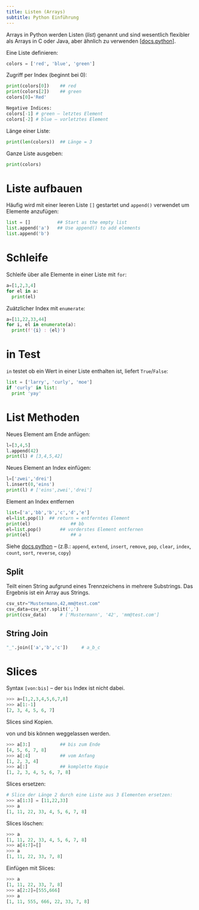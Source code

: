 ```yaml
---
title: Listen (Arrays)
subtitle: Python Einführung
---
```


Arrays in Python werden Listen (*list*) genannt und sind wesentlich flexibler als Arrays in C oder Java, aber ähnlich zu verwenden [[docs.python](https://docs.python.org/3/tutorial/introduction.html#lists)].

Eine Liste definieren:

```python
colors = ['red', 'blue', 'green']
```

  Zugriff per Index (beginnt bei 0):

```python
print(colors[0])    ## red
print(colors[2])    ## green
colors[0]='Red'
```

```python
Negative Indices:
colors[-1] # green – letztes Element
colors[-2] # blue – vorletztes Element
```

Länge einer Liste:

```python
print(len(colors))  ## Länge = 3
```

Ganze Liste ausgeben:

```python
print(colors)
```



# Liste aufbauen

Häufig wird mit einer leeren Liste `[]` gestartet und `append()` verwendet um Elemente anzufügen:

```python
list = []          ## Start as the empty list
list.append('a')   ## Use append() to add elements
list.append('b')
```



# Schleife

Schleife über alle Elemente in einer Liste mit `for`:

```python
a=[1,2,3,4]
for el in a:
  print(el)
```

Zuätzlicher Index mit `enumerate`:

```python
a=[11,22,33,44]
for i, el in enumerate(a):
  print(f'{i} : {el}')
```



# in Test

`in` testet ob ein Wert in einer Liste enthalten ist, liefert `True`/`False`:

```python
list = ['larry', 'curly', 'moe']
if 'curly' in list:
  print 'yay'
```



# List Methoden

Neues Element am Ende anfügen:

```python
l=[3,4,5]
l.append(42)
print(l) # [3,4,5,42]
```

Neues Element an Index einfügen:

```python
l=['zwei','drei']
l.insert(0,'eins')
print(l) # ['eins',zwei','drei']
```

Element an Index entfernen

```python
list=['a','bb','b','c','d','e']
el=list.pop(1)	## return = entferntes Element
print(el)				## bb
el=list.pop()		## vorderstes Element entfernen
print(el)				## a
```

Siehe [docs.python](https://docs.python.org/3/tutorial/datastructures.html#more-on-lists) –  (z.B.: `append`, `extend`, `insert`, `remove`, `pop`, `clear`, `index`, `count`, `sort`, `reverse`, `copy`)



## Split

Teilt einen String aufgrund eines Trennzeichens in mehrere Substrings. Das Ergebnis ist ein Array aus Strings.

```python
csv_str="Mustermann,42,mm@test.com"
csv_data=csv_str.split(',')
print(csv_data)		# ['Mustermann', '42', 'mm@test.com']
```



## String Join

```python
"_".join(['a','b','c'])		# a_b_c
```



# Slices

Syntax `[von:bis]` – der `bis` Index ist nicht dabei.

```python
>>> a=[1,2,3,4,5,6,7,8]
>>> a[1:-1]
[2, 3, 4, 5, 6, 7]
```

Slices sind Kopien.

von und bis können weggelassen werden.

```python
>>> a[3:]			## bis zum Ende
[4, 5, 6, 7, 8]
>>> a[:4]			## vom Anfang
[1, 2, 3, 4]
>>> a[:]			## komplette Kopie
[1, 2, 3, 4, 5, 6, 7, 8]
```

Slices ersetzen:

```python
# Slice der Länge 2 durch eine Liste aus 3 Elementen ersetzen:
>>> a[1:3] = [11,22,33]
>>> a
[1, 11, 22, 33, 4, 5, 6, 7, 8]
```

Slices löschen:

```python
>>> a
[1, 11, 22, 33, 4, 5, 6, 7, 8]
>>> a[4:7]=[]
>>> a
[1, 11, 22, 33, 7, 8]
```

Einfügen mit Slices:

```python
>>> a
[1, 11, 22, 33, 7, 8]
>>> a[2:2]=[555,666]
>>> a
[1, 11, 555, 666, 22, 33, 7, 8]
```

